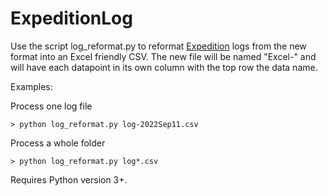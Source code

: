 # ExpeditionLog

Use the script log_reformat.py to reformat [Expedition](https://www.expeditionmarine.com) logs from the new format into an Excel friendly CSV. The new file will be named "Excel-<orignial name>" and will have each datapoint in its own column with the top row the data name.

Examples:

Process one log file
  
`> python log_reformat.py log-2022Sep11.csv`

Process a whole folder

`> python log_reformat.py log*.csv`

Requires Python version 3+.
